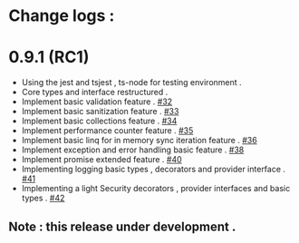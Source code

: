 # Change logs :

# 0.9.1 (RC1) 
- Using the jest and tsjest , ts-node for testing environment .
- Core types and interface restructured .
- Implement basic validation feature . [#32](https://github.com/nowcando/nowjs-core/issues/32)
- Implement basic sanitization feature . [#33](https://github.com/nowcando/nowjs-core/issues/33)
- Implement basic collections feature . [#34](https://github.com/nowcando/nowjs-core/issues/34)
- Implement performance counter feature . [#35](https://github.com/nowcando/nowjs-core/issues/35)
- Implement basic linq for in memory sync iteration feature . [#36](https://github.com/nowcando/nowjs-core/issues/36)
- Implement exception and error handling basic feature . [#38](https://github.com/nowcando/nowjs-core/issues/38)
- Implement promise extended feature . [#40](https://github.com/nowcando/nowjs-core/issues/40)
- Implementing logging basic types , decorators and provider interface .  [#41](https://github.com/nowcando/nowjs-core/issues/41)
- Implementing a light Security decorators , provider interfaces and basic types .  [#42](https://github.com/nowcando/nowjs-core/issues/42)

## Note : this release under development .

